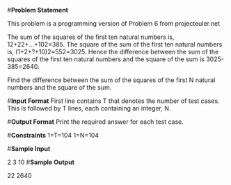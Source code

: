 #**Problem Statement**

This problem is a programming version of Problem 6 from projecteuler.net

The sum of the squares of the first ten natural numbers is, 12+22+...+102=385. The square of the sum of the first ten natural numbers is, (1+2+?+10)2=552=3025. Hence the difference between the sum of the squares of the first ten natural numbers and the square of the sum is 3025-385=2640.

Find the difference between the sum of the squares of the first N natural numbers and the square of the sum.

#**Input Format** 
First line contains T that denotes the number of test cases. This is followed by T lines, each containing an integer, N.

#**Output Format** 
Print the required answer for each test case.

#**Constraints** 
1=T=104 
1=N=104

#**Sample Input**

2
3
10
#**Sample Output**

22
2640